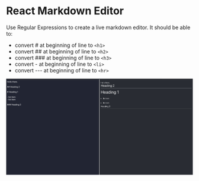 # React Markdown Editor

Use Regular Expressions to create a live markdown editor. 
It should be able to:
- convert # at beginning of line to `<h1>`
- convert ## at beginning of line to `<h2>`
- convert ### at beginning of line to `<h3>`
- convert - at beginning of line to `<li>`
- convert --- at beginning of line to `<hr>`

![](./screenshots/ReactMarkDownEditor.png)
